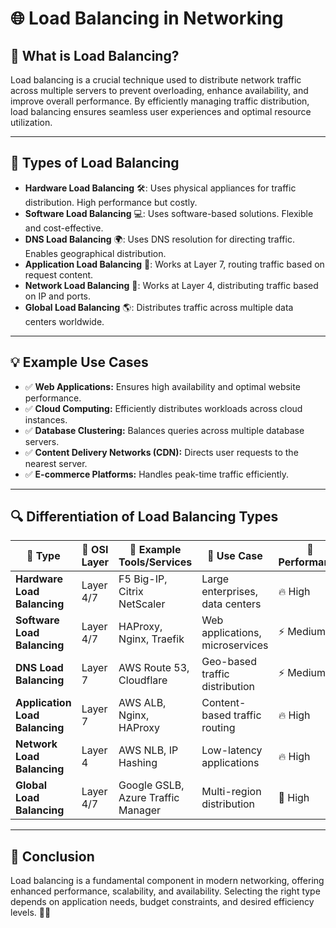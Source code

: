 # 🌐 Load Balancing in Networking

## 📌 What is Load Balancing?
Load balancing is a crucial technique used to distribute network traffic across multiple servers to prevent overloading, enhance availability, and improve overall performance. By efficiently managing traffic distribution, load balancing ensures seamless user experiences and optimal resource utilization.

---

## 🔹 Types of Load Balancing

- **Hardware Load Balancing** 🛠️: Uses physical appliances for traffic distribution. High performance but costly.
- **Software Load Balancing** 💻: Uses software-based solutions. Flexible and cost-effective.
- **DNS Load Balancing** 🌍: Uses DNS resolution for directing traffic. Enables geographical distribution.
- **Application Load Balancing** 🎯: Works at Layer 7, routing traffic based on request content.
- **Network Load Balancing** 📡: Works at Layer 4, distributing traffic based on IP and ports.
- **Global Load Balancing** 🌎: Distributes traffic across multiple data centers worldwide.

---

## 💡 Example Use Cases
- ✅ **Web Applications:** Ensures high availability and optimal website performance.
- ✅ **Cloud Computing:** Efficiently distributes workloads across cloud instances.
- ✅ **Database Clustering:** Balances queries across multiple database servers.
- ✅ **Content Delivery Networks (CDN):** Directs user requests to the nearest server.
- ✅ **E-commerce Platforms:** Handles peak-time traffic efficiently.

---

## 🔍 Differentiation of Load Balancing Types

| 🔹 Type                   | 📏 OSI Layer | 🔧 Example Tools/Services    | 🎯 Use Case                      | 🚀 Performance | 💰 Cost  |
|---------------------------|-------------|------------------------------|----------------------------------|--------------|---------|
| **Hardware Load Balancing** | Layer 4/7   | F5 Big-IP, Citrix NetScaler  | Large enterprises, data centers | 🔥 High      |  High  |
| **Software Load Balancing** | Layer 4/7   | HAProxy, Nginx, Traefik      | Web applications, microservices | ⚡ Medium    |  Low   |
| **DNS Load Balancing**     | Layer 7     | AWS Route 53, Cloudflare     | Geo-based traffic distribution  | ⚡ Medium    |  Low   |
| **Application Load Balancing** | Layer 7  | AWS ALB, Nginx, HAProxy      | Content-based traffic routing  | 🔥 High      |  Medium |
| **Network Load Balancing** | Layer 4     | AWS NLB, IP Hashing         | Low-latency applications        | 🔥 High      |  Medium |
| **Global Load Balancing**  | Layer 4/7   | Google GSLB, Azure Traffic Manager | Multi-region distribution | 🚀 High  |  High  |

---

## 🎯 Conclusion
Load balancing is a fundamental component in modern networking, offering enhanced performance, scalability, and availability. Selecting the right type depends on application needs, budget constraints, and desired efficiency levels. 🚀💡
